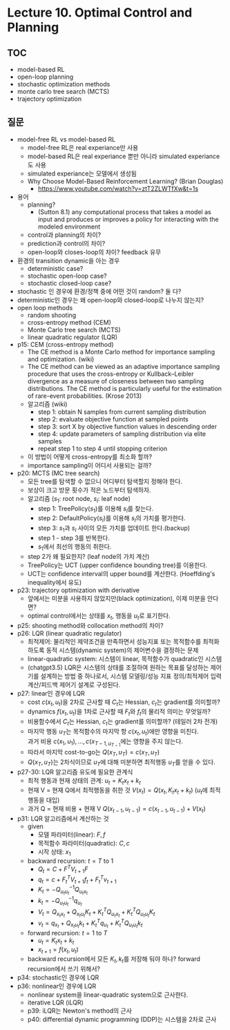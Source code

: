 # Lecture 10. Optimal Control and Planning

## TOC
- model-based RL
- open-loop planning
- stochastic optimization methods
- monte carlo tree search (MCTS)
- trajectory optimization

## 질문
- model-free RL vs model-based RL
  - model-free RL은 real experiance만 사용
  - model-based RL은 real experiance 뿐만 아니라 simulated experiance도 사용
  - simulated experiance는 모델에서 생성됨
  - Why Choose Model-Based Reinforcement Learning? (Brian Douglas)
    - https://www.youtube.com/watch?v=ztT2ZLWTfXw&t=1s
- 용어
  - planning?
    - (Sutton 8.1) any computational process that takes a model as input and produces or improves a policy for interacting with the modeled environment
  - control과 planning의 차이?
  - prediction과 control의 차이?
  - open-loop와 closes-loop의 차이? feedback 유무 
- 환경의 transition dynamic을 아는 경우
  - deterministic case?  
  - stochastic open-loop case?
  - stochastic closed-loop case?
- stochastic 인 경우에 환경/정책 중에 어떤 것이 random? 둘 다?
- deterministic인 경우는 왜 open-loop와 closed-loop로 나누지 않는지? 
- open loop methods
  - random shooting
  - cross-entropy method (CEM)
  - Monte Carlo tree search (MCTS)
  - linear quadratic regulator (LQR)
- p15: CEM (cross-entropy method)
  - The CE method is a Monte Carlo method for importance sampling and optimization. (wiki)
  - The CE method can be viewed as an adaptive importance sampling procedure that uses the cross-entropy or Kullback–Leibler divergence as a measure of closeness between two sampling distributions. The CE method is particularly useful for the estimation of rare-event probabilities. (Krose 2013)
  - 알고리즘 (wiki)
    - step 1: obtain N samples from current sampling distribution
    - step 2: evaluate objective function at sampled points
    - step 3: sort X by objective function values in descending order
    - step 4: update parameters of sampling distribution via elite samples
    - repeat step 1 to step 4 until stopping criterion
  - 이 방법이 어떻게 cross-entropy를 최소화 할까?
  - importance sampling이 어디서 사용되는 걸까?
- p20: MCTS (MC tree search)
  - 모든 tree를 탐색할 수 없으니 어디부터 탐색할지 정해야 한다.
  - 보상이 크고 방문 횟수가 적은 노드부터 탐색하자. 
  - 알고리즘 ($s_1$: root node, $s_l$: leaf node)
    - step 1: TreePolicy($s_1$)를 이용해 $s_l$를 찾는다.
    - step 2: DefaultPolicy($s_l$)를 이용해 $s_l$의 가치를 평가한다.
    - step 3: $s_1$과 $s_l$ 사이의 모든 가치를 업데이트 한다.(backup)
    - step 1 - step 3를 반복한다.
    - $s_1$에서 최선의 행동의 취한다.
  - step 2가 왜 필요한지? (leaf node의 가치 계산)
  - TreePolicy는 UCT (upper confidence bounding tree)를 이용한다.
  - UCT는 confidence interval의 upper bound를 계산한다. (Hoeffding's inequality에서 유도)
- p23: trajectory optimization with derivative
  - 앞에서는 미분을 사용하지 않았지만(black optimization), 이제 미분을 안다면?
  - optimal control에서는 상태를 $x_t$, 행동을 $u_t$로 표기한다.
- p25: shooting method와 collocation method의 차이?
- p26: LQR (linear quadratic regulator)  
  - 최적제어: 물리적인 제약조건을 만족하면서 성능지표 또는 목적함수를 최적화하도록 동적 시스템(dynamic system)의 제어변수을 결정하는 문제
  - linear-quadratic system: 시스템이 linear, 목적함수가 quadratic인 시스템  
  - (chatgpt3.5) LQR은 시스템의 상태를 조절하여 원하는 목표를 달성하는 제어기를 설계하는 방법 중 하나로서, 시스템 모델링/성능 지표 정의/최적제어 입력 계산/피드백 제어기 설계로 구성된다.
- p27: linear인 경우에 LQR
  - cost $c(x_t,u_t)$을 2차로 근사할 때 $C_t$는 Hessian, $c_t$는 gradient를 의미할까?
  - dynamics $f(x_t,u_t)$을 1차로 근사할 때 $F_t$와 $f_t$의 물리적 의미는 무엇일까?
  - 비용함수에서 $C_t$는 Hessian, $c_t$는 gradient를 의미할까? (테일러 2차 전개)
  - 마지막 행동 $u_T$는 목적함수의 마지막 항 $c(x_t,u_t)$에만 영향을 미친다.  
    과거 비용 $c(x_1,u_1),...,c(x_{T-1,u_{T-1}}$에는 영향을 주지 않는다.
  - 따라서 마지막 cost-to-go는 $Q(x_T,u_T)=c(x_T,u_T)$
  - $Q(x_T,u_T)$는 2차식이므로 $u_T$에 대해 미분하면 최적행동 $u_T$를 얻을 수 있다.
- p27-30: LQR 알고리즘 유도에 필요한 관계식
  - 최적 행동과 현재 상태의 관계: $u_t = K_t x_t + k_t$
  - 현재 V = 현재 Q에서 최적행동을 취한 것
    $V(x_t)=Q(x_t,K_t x_t + k_t)$ ($u_t$에 최적 행동을 대입)
  - 과거 Q = 현재 비용 + 현재 V
    $Q(x_{t-1},u_{t-1})=c(x_{t-1},u_{t-1})+V(x_{t})$
- p31: LQR 알고리즘에서 계산하는 것
  - given
    - 모델 파라미터(linear): $F,f$ 
    - 목적함수 파라미터(quadratic): $C,c$
    - 시작 상태: $x_1$
  - backward recursion: $t=T$ to $1$
    - $Q_t = C+F^T V_{t+1} F$
    - $q_t = c+F_t^T V_{t+1} f_t + F_t^T v_{t+1}$
    - $K_t = -Q_{u_t u_t}^{-1} Q_{u_t x_t}$
    - $k_t = -Q_{u_t u_t}^{-1} q_{u_t}$
    - $V_t = Q_{x_t x_t}+Q_{x_t u_t}K_t+K_t^T Q_{u_t x_t}+K_t^T Q_{u_t u_t}K_t$
    - $v_t = q_{x_t}+Q_{x_t u_t}k_t +K_t^T q_{u_t}+K_t^T Q_{u_t u_t}k_t$
  - forward recursion: $t=1$ to $T$
    - $u_t = K_t x_t + k_t$
    - $x_{t+1} = f(x_t,u_t)$
  - backward recursion에서 모든 $K_t,k_t$를 저장해 둬야 하나? forward recursion에서 쓰기 위해서?
- p34: stochastic인 경우에 LQR
- p36: nonlinear인 경우에 LQR
  - nonlinear system을 linear-quadratic system으로 근사한다.
  - iterative LQR (iLQR)
  - p39: iLQR는 Newton's method의 근사
  - p40: differential dynamic programming (DDP)는 시스템을 2차로 근사
    
